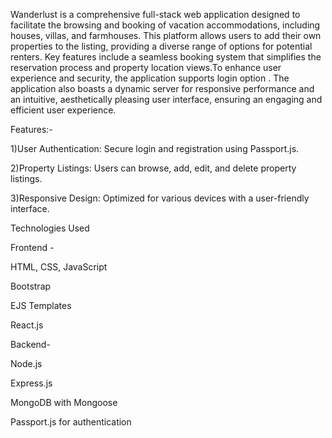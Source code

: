 Wanderlust is a comprehensive full-stack web application designed to facilitate the browsing and booking of vacation accommodations, including houses, villas, and farmhouses. This platform allows users to add their own properties to the listing, providing a diverse range of options for potential renters. Key features include a seamless booking system that simplifies the reservation process and property location views.To enhance user experience and security, the application supports login option . The application also boasts a dynamic server for responsive performance and an intuitive, aesthetically pleasing user interface, ensuring an engaging and efficient user experience.​

Features:-

1)User Authentication: Secure login and registration using Passport.js.

2)Property Listings: Users can browse, add, edit, and delete property listings.

3)Responsive Design: Optimized for various devices with a user-friendly interface.

Technologies Used

Frontend -

HTML, CSS, JavaScript

Bootstrap

EJS Templates

React.js​

Backend-

Node.js

Express.js

MongoDB with Mongoose

Passport.js for authentication

